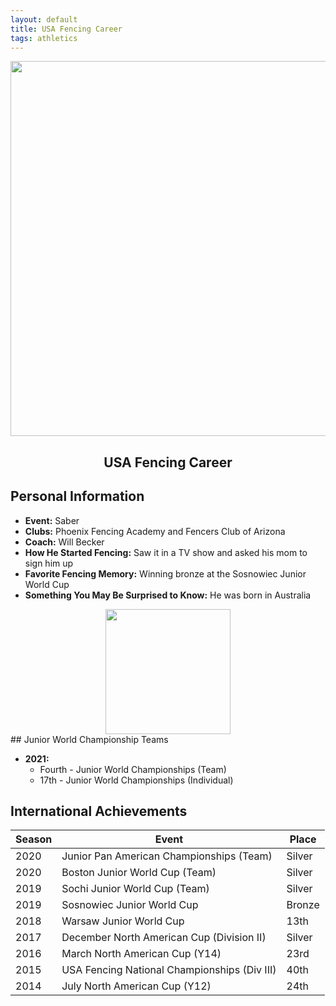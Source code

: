 ```yaml
---
layout: default
title: USA Fencing Career
tags: athletics
---
```

<div style="text-align: center;">
  <img src="{{ site.baseurl }}/assets/img/fencing_header.jpg" aalt="Team" style="width: 600px; height: auto;">
</div>

<center>
<h2>USA Fencing Career</h2>
</center>

## Personal Information

- **Event:** Saber
- **Clubs:** Phoenix Fencing Academy and Fencers Club of Arizona
- **Coach:** Will Becker
- **How He Started Fencing:** Saw it in a TV show and asked his mom to sign him up
- **Favorite Fencing Memory:** Winning bronze at the Sosnowiec Junior World Cup
- **Something You May Be Surprised to Know:** He was born in Australia
<div style="text-align: center;">
  <img src="{{ site.baseurl }}/assets/img/celly_1.jpg" aalt="Team" style="width: 200px; height: auto;">
</div>
## Junior World Championship Teams

- **2021:**
    - Fourth - Junior World Championships (Team)
    - 17th - Junior World Championships (Individual)

## International Achievements

| Season    | Event                                       | Place                           |
|-----------|---------------------------------------------|---------------------------------|
| 2020      | Junior Pan American Championships (Team)   | Silver                          |
| 2020      | Boston Junior World Cup (Team)             | Silver                          |
| 2019      | Sochi Junior World Cup (Team)              | Silver                          |
| 2019      | Sosnowiec Junior World Cup                 | Bronze                          |
| 2018      | Warsaw Junior World Cup                    | 13th                            |
| 2017      | December North American Cup (Division II) | Silver                          |
| 2016      | March North American Cup (Y14)             | 23rd                            |
| 2015      | USA Fencing National Championships (Div III) | 40th                           |
| 2014      | July North American Cup (Y12)              | 24th                            |
